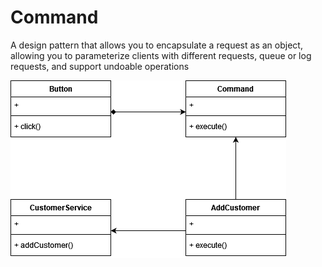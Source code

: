 # Command

A design pattern that allows you to encapsulate a request as an object, allowing you to parameterize clients with different requests, queue or log requests, and support undoable operations

![](command.png)

